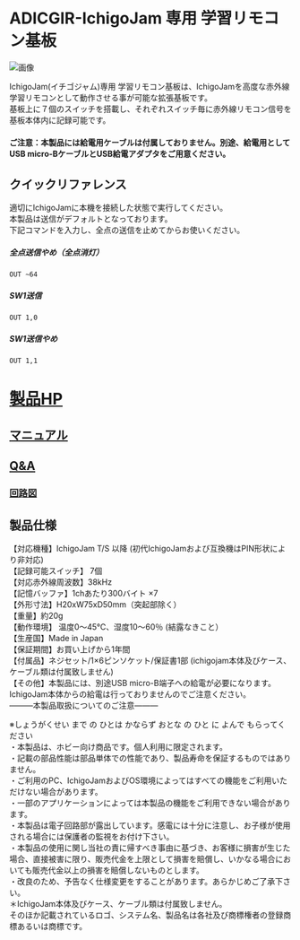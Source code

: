 # ADICGIR-IchigoJam 専用 学習リモコン基板
![画像](https://bit-trade-one.co.jp/wp/wp-content/uploads/2018/10/53df7132ad493040993cafe5b067c46c.png)

IchigoJam(イチゴジャム)専用 学習リモコン基板は、IchigoJamを高度な赤外線学習リモコンとして動作させる事が可能な拡張基板です。   
基板上に７個のスイッチを搭載し、それぞれスイッチ毎に赤外線リモコン信号を基板本体内に記録可能です。

#### ご注意：本製品には給電用ケーブルは付属しておりません。別途、給電用としてUSB micro-BケーブルとUSB給電アダプタをご用意ください。

## クイックリファレンス
適切にIchigoJamに本機を接続した状態で実行してください。  
本製品は送信がデフォルトとなっております。  
下記コマンドを入力し、全点の送信を止めてからお使いください。  
##### 全点送信やめ（全点消灯）
```
OUT ~64
```

##### SW1送信
```
OUT 1,0
```


##### SW1送信やめ
```
OUT 1,1
```



<!--
改行する場合、文末に半角スペース2個を置く

リンクの貼り方
[リンクになる文章](URL)
exp.
[Google](https://www.google.co.jp/)

画像の貼り方
![画像が読めない時に表示されるテキスト](画像のURL)
exp.
![bit-trade-one](https://bit-trade-one.co.jp/wp/wp-content/uploads/tcd-w/logo.png)
※先頭の"!"を忘れないこと


見出しの付け方

# 見出し1

## 見出し1-1

###　見出し1-2

# 見出し2

"#"を増やすと下位の見出しになる


-->


<!--
以下のURL内の"-ADXXXXX-Template"をリポジトリ名/ファイル名に変更 

製品によって無い情報(ライブラリへのリンクなど)は削除すること

ソフトの使い方、ライブラリの使い方などがWordなどである場合は、
各情報フォルダにMarkdown形式に起こし"Readme.md"という名前で保存すること
-->

# [製品HP](https://bit-trade-one.co.jp/adicgir/) 

## [マニュアル](https://github.com/bit-trade-one/ADICGIR/blob/master/Manual/ADICGIR_IchigoJam%E5%AD%A6%E7%BF%92%E3%83%AA%E3%83%A2%E3%82%B3%E3%83%B3_Manual.pdf)

<!--
## [アプリケーションソフト](https://github.com/bit-trade-one/-ADXXXXX-Template/raw/master/App/)  

## [ファームウェア](https://github.com/bit-trade-one/-ADXXXXX-Template/raw/master/Firmware/)
-->
## [Q&A](https://github.com/bit-trade-one/ADICGIR/blob/master/FAQ.md)
<!--
### [ライブラリ](https://github.com/bit-trade-one/-ADXXXXX-Template/raw/master/Library)  

### [サンプルコード](https://github.com/bit-trade-one/-ADXXXXX-Template/raw/master/Sample)  

### [アプリケーションソース](https://github.com/bit-trade-one/-ADXXXXX-Template/raw/master/App_source/)  

### [ファームウェアソース](https://github.com/bit-trade-one/-ADXXXXX-Template/raw/master/Firmware_source/)

### [基板図](https://github.com/bit-trade-one/-ADXXXXX-Template/blob/master/Dimensions/-ADXXXXX-Template-Dimensions.pdf)

### [部品表](https://github.com/bit-trade-one-ADXXXXX-Templateo/blob/master/Partslist/-ADXXXXX-Template-Partslist.md)

-->
### [回路図](https://github.com/bit-trade-one/ADICGIR/tree/master/Schematics)
<!--

## 作例

[BTO公式]()  
[Twitter作例1]()  
[Twitter作例2]()  
[ブログ作例1]()  
[ブログ作例1]()  

## 雑誌掲載情報

[ラズパイマガジンXX年Y月号]()  
[Pc Watch]()
-->
## 製品仕様

【対応機種】IchigoJam T/S 以降 (初代IchigoJamおよび互換機はPIN形状により非対応)  
【記録可能スイッチ】 7個  
【対応赤外線周波数】38kHz  
【記憶バッファ】1chあたり300バイト ×7  
【外形寸法】H20xW75xD50mm（突起部除く）  
【重量】約20g  
【動作環境】 温度0～45℃、湿度10～60％ (結露なきこと）  
【生産国】Made in Japan  
【保証期間】お買い上げから1年間  
【付属品】ネジセット/1×6ピンソケット/保証書1部  (ichigojam本体及びケース、ケーブル類は付属致しません)  
【その他】本製品には、別途USB micro-B端子への給電が必要になります。IchigoJam本体からの給電は行っておりませんのでご注意ください。  
―――本製品取扱についてのご注意―――  
  
※しょうがくせい まで の ひとは かならず おとな の ひと に よんで もらってください  
・本製品は、ホビー向け商品です。個人利用に限定されます。  
・記載の部品性能は部品単体での性能であり、製品寿命を保証するものではありません。  
・ご利用のPC、IchigoJamおよびOS環境によってはすべての機能をご利用いただけない場合があります。  
・一部のアプリケーションによっては本製品の機能をご利用できない場合があります。  
・本製品は電子回路部が露出しています。感電には十分に注意し、お子様が使用される場合には保護者の監視をお付け下さい。  
・本製品の使用に関し当社の責に帰すべき事由に基づき、お客様に損害が生じた場合、直接被害に限り、販売代金を上限として損害を賠償し、いかなる場合においても販売代金以上の損害を賠償しないものとします。  
・改良のため、予告なく仕様変更をすることがあります。あらかじめご了承下さい。  
＊IchigoJam本体及びケース、ケーブル類は付属致しません。  
そのほか記載されているロゴ、システム名、製品名は各社及び商標権者の登録商標あるいは商標です。  
